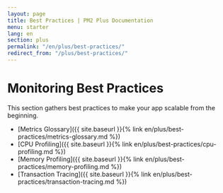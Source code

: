 ```yaml
---
layout: page
title: Best Practices | PM2 Plus Documentation
menu: starter
lang: en
section: plus
permalink: "/en/plus/best-practices/"
redirect_from: "/plus/best-practices/"
---
```


# Monitoring Best Practices

This section gathers best practices to make your app scalable from the beginning.

- [Metrics Glossary]({{ site.baseurl }}{% link en/plus/best-practices/metrics-glossary.md %})
- [CPU Profiling]({{ site.baseurl }}{% link en/plus/best-practices/cpu-profiling.md %})
- [Memory Profiling]({{ site.baseurl }}{% link en/plus/best-practices/memory-profiling.md %})
- [Transaction Tracing]({{ site.baseurl }}{% link en/plus/best-practices/transaction-tracing.md %})
